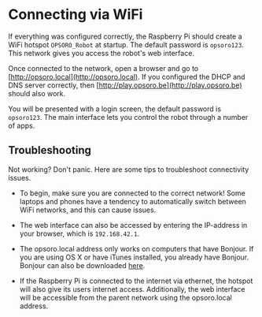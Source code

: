 # Connecting via WiFi

If everything was configured correctly, the Raspberry Pi should create a WiFi
hotspot ```OPSORO_Robot``` at startup. The default password is ```opsoro123```.
This network gives you access the robot's web interface.

Once connected to the network, open a browser and go to
[http://opsoro.local](http://opsoro.local). If you configured the DHCP and DNS
server correctly, then [http://play.opsoro.be](http://play.opsoro.be) should
also work.

You will be presented with a login screen, the default password is ```opsoro123```.
The main interface lets you control the robot through a number of apps.

## Troubleshooting
Not working? Don't panic. Here are some tips to troubleshoot connectivity issues.

* To begin, make sure you are connected to the correct network! Some laptops and
phones have a tendency to automatically switch between WiFi networks, and this
can cause issues.

* The web interface can also be accessed by entering the IP-address in your
browser, which is ```192.168.42.1```.

* The opsoro.local address only works on computers that have Bonjour. If you are
using OS X or have iTunes installed, you already have Bonjour. Bonjour can also
be downloaded [here](https://www.apple.com/support/bonjour/).

* If the Raspberry Pi is connected to the internet via ethernet, the hotspot
will also give its users internet access. Additionally, the web interface will
be accessible from the parent network using the opsoro.local address.
